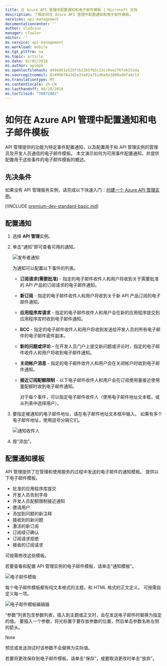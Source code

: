 ```yaml
---
title: 在 Azure API 管理中配置通知和电子邮件模板 | Microsoft 文档
description: 了解如何在 Azure API 管理中配置通知和电子邮件模板。
services: api-management
documentationcenter: ''
author: vladvino
manager: cfowler
editor: ''
ms.service: api-management
ms.workload: mobile
ms.tgt_pltfrm: na
ms.topic: article
ms.date: 02/02/2018
ms.author: apimpm
ms.openlocfilehash: d49e861a529f3b2265f65c53cc0ee2f6feb151da
ms.sourcegitcommit: 82499878a3d2a33a02a751d6e6e3800adbfa8c13
ms.translationtype: MT
ms.contentlocale: zh-CN
ms.lasthandoff: 08/28/2019
ms.locfileid: "70072482"
---
```

# <a name="how-to-configure-notifications-and-email-templates-in-azure-api-management"></a>如何在 Azure API 管理中配置通知和电子邮件模板
API 管理提供的功能为特定事件配置通知，以及配置用于和 API 管理实例的管理员及开发人员通信的电子邮件模板。 本文演示如何为可用事件配置通知，并提供配置用于这些事件的电子邮件模板的概述。

## <a name="prerequisites"></a>先决条件

如果没有 API 管理服务实例，请完成以下快速入门：[创建一个 Azure API 管理实例](get-started-create-service-instance.md)。

[!INCLUDE [premium-dev-standard-basic.md](../../includes/api-management-availability-premium-dev-standard-basic.md)]

## <a name="publisher-notifications"></a>配置通知

1. 选择 **API 管理**实例。
2. 单击“通知”即可查看可用的通知。

    ![发布者通知][api-management-publisher-notifications]

    为通知可以配置以下事件的列表。

   * **订阅请求(需要批准)** - 指定的电子邮件收件人和用户将收到关于需要批准的 API 产品的订阅请求的电子邮件通知。
   * **新订阅** - 指定的电子邮件收件人和用户将收到关于新 API 产品订阅的电子邮件通知。
   * **应用程序库请求** - 指定的电子邮件收件人和用户会在新的应用程序提交到应用程序库时收到电子邮件通知。
   * **BCC** - 指定的电子邮件收件人和用户将收到发送给开发人员的所有电子邮件的电子邮件密件副本。
   * **新的问题或评论** - 在开发人员门户上提交新问题或评论时，指定的电子邮件收件人和用户将收到电子邮件通知。
   * **关闭帐户消息** - 指定的电子邮件收件人和用户会在关闭帐户时收到电子邮件通知。
   * **接近订阅配额限制** - 以下电子邮件收件人和用户会在订阅使用量接近使用量配额时收到电子邮件通知。

     对于每个事件，可以指定电子邮件收件人（使用电子邮件地址文本框，或从列表中选择用户）。

3. 要指定被通知的电子邮件地址，请在电子邮件地址文本框中输入。 如果有多个电子邮件地址，使用逗号分隔它们。

    ![通知收件人][api-management-email-addresses]
4. 按“添加”。

## <a name="email-templates"></a>配置通知模板
API 管理提供了在管理和使用服务的过程中发送的电子邮件的通知模板。 提供以下电子邮件模板。

* 批准的应用程序库提交
* 开发人员告别字母
* 开发人员配额限制接近通知
* 邀请用户
* 添加到问题的新注释
* 接收到的新问题
* 激活的新订阅
* 订阅续订确认
* 订阅请求拒绝
* 接收的订阅请求

可按需修改这些模板。

若要查看和配置 API 管理实例的电子邮件模板，请单击“通知模板”。

![电子邮件模板][api-management-email-templates]

每个电子邮件模板都有纯文本格式的主题，和 HTML 格式的正文定义。 可按需自定义每一项。

![电子邮件模板编辑器][api-management-email-template]

“参数”列表包含参数列表，插入到主题或正文时，会在发送电子邮件时替换为指定的值。 要插入一个参数，将光标置于要存放参数的位置，然后单击参数名称左侧的箭头。

> [!NOTE] 
> 预览或发送测试时该参数不会替换为实际值。

若要将更改保存到电子邮件模板，请单击“保存”，或要取消更改时单击“放弃”。
 

[api-management-management-console]: ./media/api-management-howto-configure-notifications/api-management-management-console.png
[api-management-publisher-notifications]: ./media/api-management-howto-configure-notifications/api-management-publisher-notifications.png
[api-management-email-addresses]: ./media/api-management-howto-configure-notifications/api-management-email-addresses.png


[api-management-email-templates]: ./media/api-management-howto-configure-notifications/api-management-email-templates.png
[api-management-email-templates-list]: ./media/api-management-howto-configure-notifications/api-management-email-templates-list.png
[api-management-email-template]: ./media/api-management-howto-configure-notifications/api-management-email-template.png


[Configure publisher notifications]: #publisher-notifications
[Configure email templates]: #email-templates

[How to create and use groups]: api-management-howto-create-groups.md
[How to associate groups with developers]: api-management-howto-create-groups.md#associate-group-developer

[Get started with Azure API Management]: get-started-create-service-instance.md
[Create an API Management service instance]: get-started-create-service-instance.md
